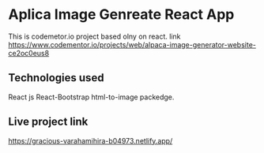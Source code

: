 # Aplica Image Genreate React App

This is codemetor.io project based olny on react.
link https://www.codementor.io/projects/web/alpaca-image-generator-website-ce2oc0eus8

## Technologies used

React js
React-Bootstrap
html-to-image packedge.

## Live project link

https://gracious-varahamihira-b04973.netlify.app/



